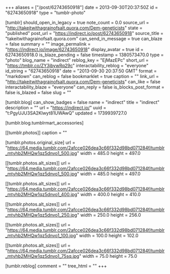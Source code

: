 +++
aliases = ["/post/62743650918"]
date = 2013-09-30T20:37:50Z
id = "62743650918"
type = "tumblr-photo"

[tumblr]
should_open_in_legacy = true
note_count = 0.0
source_url = "http://takeitwithagrainofsalt.quora.com/Dem-geneticists"
state = "published"
post_url = "https://indirect.io/post/62743650918"
source_title = "takeitwithagrainofsalt.quora.com"
can_send_in_message = true
can_blaze = false
summary = ""
image_permalink = "https://indirect.io/image/62743650918"
display_avatar = true
id = 62743650918.0
is_blaze_pending = false
timestamp = 1380573470.0
type = "photo"
blog_name = "indirect"
reblog_key = "EjMazEPc"
short_url = "https://tmblr.co/ZY3jbywRq29c"
interactability_reblog = "everyone"
id_string = "62743650918"
date = "2013-09-30 20:37:50 GMT"
format = "markdown"
can_reblog = false
bookmarklet = true
caption = ""
link_url = "http://takeitwithagrainofsalt.quora.com/Dem-geneticists"
can_like = false
interactability_blaze = "everyone"
can_reply = false
is_blocks_post_format = false
is_blazed = false
slug = ""

[tumblr.blog]
can_show_badges = false
name = "indirect"
title = "indirect"
description = ""
url = "https://indirect.io/"
uuid = "t:PgyUJU3SA2Klwyt81UWAwQ"
updated = 1739939727.0

[tumblr.blog.tumblrmart_accessories]

[[tumblr.photos]]
caption = ""

[tumblr.photos.original_size]
url = "https://64.media.tumblr.com/2afcce026dea3c66f332d98bd071284f/tumblr_mtyhb2MHQw1qz5dnvo1_500.jpg"
width = 485.0
height = 497.0

[[tumblr.photos.alt_sizes]]
url = "https://64.media.tumblr.com/2afcce026dea3c66f332d98bd071284f/tumblr_mtyhb2MHQw1qz5dnvo1_500.jpg"
width = 485.0
height = 497.0

[[tumblr.photos.alt_sizes]]
url = "https://64.media.tumblr.com/2afcce026dea3c66f332d98bd071284f/tumblr_mtyhb2MHQw1qz5dnvo1_400.jpg"
width = 400.0
height = 410.0

[[tumblr.photos.alt_sizes]]
url = "https://64.media.tumblr.com/2afcce026dea3c66f332d98bd071284f/tumblr_mtyhb2MHQw1qz5dnvo1_250.jpg"
width = 250.0
height = 256.0

[[tumblr.photos.alt_sizes]]
url = "https://64.media.tumblr.com/2afcce026dea3c66f332d98bd071284f/tumblr_mtyhb2MHQw1qz5dnvo1_100.jpg"
width = 100.0
height = 102.0

[[tumblr.photos.alt_sizes]]
url = "https://64.media.tumblr.com/2afcce026dea3c66f332d98bd071284f/tumblr_mtyhb2MHQw1qz5dnvo1_75sq.jpg"
width = 75.0
height = 75.0

[tumblr.reblog]
comment = ""
tree_html = ""
+++
